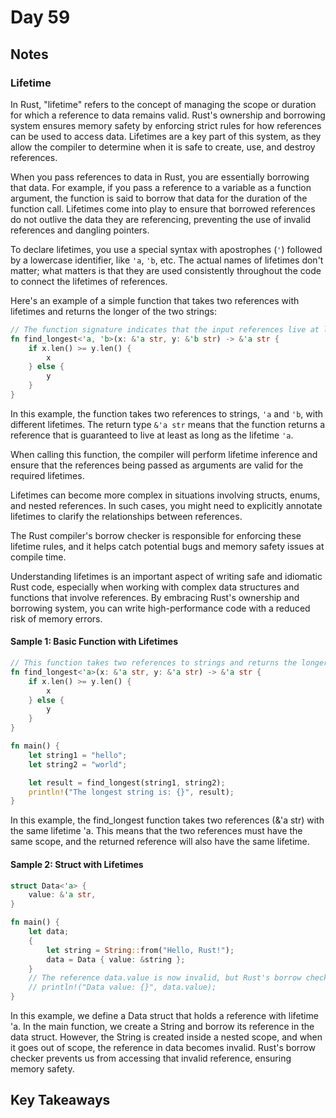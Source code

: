# Day 59

## Notes

### Lifetime

In Rust, "lifetime" refers to the concept of managing the scope or duration for which a reference to data remains valid. Rust's ownership and borrowing system ensures memory safety by enforcing strict rules for how references can be used to access data. Lifetimes are a key part of this system, as they allow the compiler to determine when it is safe to create, use, and destroy references.

When you pass references to data in Rust, you are essentially borrowing that data. For example, if you pass a reference to a variable as a function argument, the function is said to borrow that data for the duration of the function call. Lifetimes come into play to ensure that borrowed references do not outlive the data they are referencing, preventing the use of invalid references and dangling pointers.

To declare lifetimes, you use a special syntax with apostrophes (`'`) followed by a lowercase identifier, like `'a`, `'b`, etc. The actual names of lifetimes don't matter; what matters is that they are used consistently throughout the code to connect the lifetimes of references.

Here's an example of a simple function that takes two references with lifetimes and returns the longer of the two strings:

```rust
// The function signature indicates that the input references live at least as long as 'a and 'b.
fn find_longest<'a, 'b>(x: &'a str, y: &'b str) -> &'a str {
    if x.len() >= y.len() {
        x
    } else {
        y
    }
}
```

In this example, the function takes two references to strings, `'a` and `'b`, with different lifetimes. The return type `&'a str` means that the function returns a reference that is guaranteed to live at least as long as the lifetime `'a`.

When calling this function, the compiler will perform lifetime inference and ensure that the references being passed as arguments are valid for the required lifetimes.

Lifetimes can become more complex in situations involving structs, enums, and nested references. In such cases, you might need to explicitly annotate lifetimes to clarify the relationships between references.

The Rust compiler's borrow checker is responsible for enforcing these lifetime rules, and it helps catch potential bugs and memory safety issues at compile time.

Understanding lifetimes is an important aspect of writing safe and idiomatic Rust code, especially when working with complex data structures and functions that involve references. By embracing Rust's ownership and borrowing system, you can write high-performance code with a reduced risk of memory errors.

#### Sample 1: Basic Function with Lifetimes

```rust
// This function takes two references to strings and returns the longer one.
fn find_longest<'a>(x: &'a str, y: &'a str) -> &'a str {
    if x.len() >= y.len() {
        x
    } else {
        y
    }
}

fn main() {
    let string1 = "hello";
    let string2 = "world";

    let result = find_longest(string1, string2);
    println!("The longest string is: {}", result);
}
```

In this example, the find_longest function takes two references (&'a str) with the same lifetime 'a. This means that the two references must have the same scope, and the returned reference will also have the same lifetime.

#### Sample 2: Struct with Lifetimes

```rust
struct Data<'a> {
    value: &'a str,
}

fn main() {
    let data;
    {
        let string = String::from("Hello, Rust!");
        data = Data { value: &string };
    }
    // The reference data.value is now invalid, but Rust's borrow checker ensures that this won't compile:
    // println!("Data value: {}", data.value);
}
```

In this example, we define a Data struct that holds a reference with lifetime 'a. In the main function, we create a String and borrow its reference in the data struct. However, the String is created inside a nested scope, and when it goes out of scope, the reference in data becomes invalid. Rust's borrow checker prevents us from accessing that invalid reference, ensuring memory safety.



## Key Takeaways
